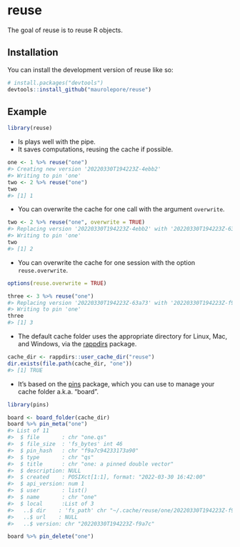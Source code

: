 
<!-- README.md is generated from README.Rmd. Please edit that file -->

# reuse

<!-- badges: start -->
<!-- badges: end -->

The goal of reuse is to reuse R objects.

## Installation

You can install the development version of reuse like so:

``` r
# install.packages("devtools")
devtools::install_github("maurolepore/reuse")
```

## Example

``` r
library(reuse)
```

-   Is plays well with the pipe.
-   It saves computations, reusing the cache if possible.

``` r
one <- 1 %>% reuse("one")
#> Creating new version '20220330T194223Z-4ebb2'
#> Writing to pin 'one'
two <- 2 %>% reuse("one")
two
#> [1] 1
```

-   You can overwrite the cache for one call with the argument
    `overwrite`.

``` r
two <- 2 %>% reuse("one", overwrite = TRUE)
#> Replacing version '20220330T194223Z-4ebb2' with '20220330T194223Z-63a73'
#> Writing to pin 'one'
two
#> [1] 2
```

-   You can overwrite the cache for one session with the option
    `reuse.overwrite`.

``` r
options(reuse.overwrite = TRUE)

three <- 3 %>% reuse("one")
#> Replacing version '20220330T194223Z-63a73' with '20220330T194223Z-f9a7c'
#> Writing to pin 'one'
three
#> [1] 3
```

-   The default cache folder uses the appropriate directory for Linux,
    Mac, and Windows, via the [rappdirs](https://rappdirs.r-lib.org/)
    package.

``` r
cache_dir <- rappdirs::user_cache_dir("reuse")
dir.exists(file.path(cache_dir, "one"))
#> [1] TRUE
```

-   It’s based on the [pins](https://pins.rstudio.com/) package, which
    you can use to manage your cache folder a.k.a. “board”.

``` r
library(pins)

board <- board_folder(cache_dir)
board %>% pin_meta("one")
#> List of 11
#>  $ file       : chr "one.qs"
#>  $ file_size  : 'fs_bytes' int 46
#>  $ pin_hash   : chr "f9a7c94233173a90"
#>  $ type       : chr "qs"
#>  $ title      : chr "one: a pinned double vector"
#>  $ description: NULL
#>  $ created    : POSIXct[1:1], format: "2022-03-30 16:42:00"
#>  $ api_version: num 1
#>  $ user       : list()
#>  $ name       : chr "one"
#>  $ local      :List of 3
#>   ..$ dir    : 'fs_path' chr "~/.cache/reuse/one/20220330T194223Z-f9a7c"
#>   ..$ url    : NULL
#>   ..$ version: chr "20220330T194223Z-f9a7c"

board %>% pin_delete("one")
```
